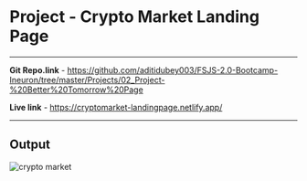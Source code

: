 # Project - Crypto Market Landing Page

---

**Git Repo.link** - <https://github.com/aditidubey003/FSJS-2.0-Bootcamp-Ineuron/tree/master/Projects/02_Project-%20Better%20Tomorrow%20Page>

**Live link** - <https://cryptomarket-landingpage.netlify.app/>

--- 

## Output 

![crypto market](https://user-images.githubusercontent.com/114687199/210558785-17213f3d-bdf2-476f-8d70-eabdc6332873.PNG)


